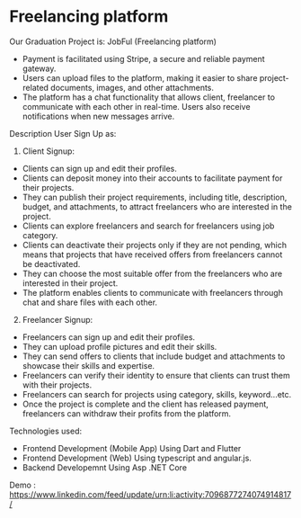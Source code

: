 # Freelancing platform
Our Graduation Project is: JobFul (Freelancing platform)
- Payment is facilitated using Stripe, a secure and reliable payment gateway.
- Users can upload files to the platform, making it easier to share project-related documents, images, and other attachments.
- The platform has a chat functionality that allows client, freelancer to communicate with each other in real-time. Users also receive notifications when new messages arrive.

Description User Sign Up as:
1) Client Signup:
- Clients can sign up and edit their profiles.
- Clients can deposit money into their accounts to facilitate payment for their projects.
- They can publish their project requirements, including title, description, budget, and attachments, to attract freelancers who are interested in the project.
- Clients can explore freelancers and search for freelancers using job category.
- Clients can deactivate their projects only if they are not pending, which means that projects that have received offers from freelancers cannot be deactivated.
- They can choose the most suitable offer from the freelancers who are interested in their project.
- The platform enables clients to communicate with freelancers through chat and share files with each other.

2) Freelancer Signup:
- Freelancers can sign up and edit their profiles.
- They can upload profile pictures and edit their skills.
- They can send offers to clients that include budget and attachments to showcase their skills and expertise.
- Freelancers can verify their identity to ensure that clients can trust them with their projects.
- Freelancers can search for projects using category, skills, keyword...etc.
- Once the project is complete and the client has released payment, freelancers can withdraw their profits from the platform.

Technologies used:
- Frontend Development (Mobile App) Using Dart and Flutter
- Frontend Development (Web) Using typescript and angular.js.
- Backend Developemnt Using Asp .NET Core

Demo : https://www.linkedin.com/feed/update/urn:li:activity:7096877274074914817/
